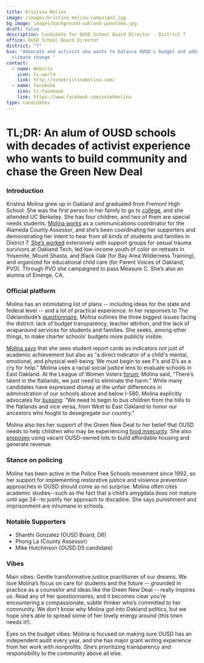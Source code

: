 ```yaml
---
title: Kristina Molina
image: /images/kristina-molina-campaign2.jpg
bg_image: images/background-oakland-panorama.jpg
draft: false
description: Candidate for OUSD School Board Director - District 7
office: OUSD School Board Director
district: "7"
bio: "Advocate and activist who wants to balance OUSD's budget and address
  climate change "
contact:
  - name: Website
    icon: ti-world
    link: http://votekristinamolina.com/
  - name: Facebook
    icon: ti-facebook
    link: https://www.facebook.com/votekmolina
type: candidates
---
```

# TL;DR: An alum of OUSD schools with decades of activist experience who wants to build community and chase the Green New Deal

### Introduction

Kristina Molina grew up in Oakland and graduated from Fremont High School. She was the first person in her family to go to [college](https://medium.com/families-in-action-for-quality-education/kristina-molina-candidate-for-school-board-director-district-7-4151ed3a7209), and she attended UC Berkeley. She has four children, and two of them are special needs students. [Molina works](https://oaklandside.org/2020/10/01/district-7-school-board-candidates-on-listening-to-residents-school-closures-and-budget-transparency) as a communications coordinator for the Alameda County Assessor, and she’s been coordinating her supporters and demonstrating her intent to hear from all kinds of students and families in District 7. [She’s worked](https://oaklandside.org/wp-content/uploads/2020/09/Molina.pdf) extensively with support groups for sexual trauma survivors at Oakland Tech, led low-income youth of color on retreats in Yosemite, Mount Shasta, and Black Oak (for Bay Area Wilderness Training), and organized for educational child care (for Parent Voices of Oakland, PVO). Through PVO she campaigned to pass Measure C. She’s also an alumna of Emerge, CA.

### Official platform

Molina has an intimidating list of plans -- including ideas for the state and federal level -- and a lot of practical experience. In her responses to The Oaklandside’s [questionnaire,](https://oaklandside.org/wp-content/uploads/2020/09/Molina.pdf) Molina outlines the three biggest issues facing the district: lack of budget transparency, teacher attrition, and the lack of wraparound services for students and families. She seeks, among other things, to make charter schools’ budgets more publicly visible.



[Molina says](https://oaklandside.org/wp-content/uploads/2020/09/Molina.pdf) that she sees student report cards as indicators not just of academic achievement but also as “a direct indicator of a child's mental, emotional, and physical well-being. We must begin to see F’s and D’s as a cry for help.” Molina uses a racial social justice lens to evaluate schools in East Oakland. At the League of Women Voters [forum](https://www.youtube.com/watch?v=kApwfUlIZ04), Molina said, “There’s talent in the flatlands, we just need to eliminate the harm.” While many candidates have expressed dismay at the unfair differences in administration of our schools above and below I-580, Molina explicitly advocates for [bussing](https://oaklandside.org/wp-content/uploads/2020/09/Molina.pdf): “We need to begin to bus children from the hills to the flatlands and vice versa, from West to East Oakland to honor our ancestors who fought to desegregate our country.”



Molina also ties her support of the Green New Deal to her belief that OUSD needs to help children who may be experiencing [food insecurity](http://votekristinamolina.com/issues/environmental-justice/). She also [proposes](https://oaklandside.org/wp-content/uploads/2020/09/Molina.pdf) using vacant OUSD-owned lots to build affordable housing and generate revenue.

### Stance on policing

Molina has been active in the Police Free Schools movement since 1992, so her support for implementing restorative justice and violence prevention approaches in OUSD should come as no surprise. Molina often cites academic studies--such as the fact that a child’s amygdala does not mature until age 24--to justify her approach to discipline. She says punishment and imprisonment are inhumane in schools.

### Notable Supporters

* Shanthi Gonzalez (OUSD Board, D6)
* Phong La (County Assessor)
* Mike Hutchinson (OUSD D5 candidate)

### Vibes

Main vibes: Gentle transformative justice practitioner of our dreams. We love Molina’s focus on care for students and the future -- grounded in practice as a counselor and ideas like the Green New Deal -- really inspires us. Read any of her questionnaires, and it becomes clear you’re encountering a compassionate, subtle thinker who’s committed to her community. We don’t know why Molina got into Oakland politics, but we hope she’s able to spread some of her lovely energy around (this town needs it!).



Eyes on the budget vibes: Molina is focused on making sure OUSD has an independent audit every year, and she has major grant writing experience from her work with nonprofits. She’s prioritizing transparency and responsibility to the community above all else.